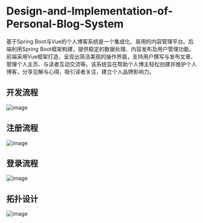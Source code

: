 # Design-and-Implementation-of-Personal-Blog-System
基于Spring Boot与Vue的个人博客系统是一个集成化、易用的内容管理平台。后端利用Spring Boot框架构建，提供稳定的数据处理、内容发布及用户管理功能。前端采用Vue框架打造，呈现出简洁美观的操作界面，支持用户撰写与发布文章、管理个人主页、与读者互动交流等。该系统旨在帮助个人博主轻松创建并维护个人博客，分享见解与心得，吸引读者关注，建立个人品牌影响力。
## 开发流程
![image](https://github.com/user-attachments/assets/c32f0fc7-f693-425f-a51f-2c18255723a0)
## 注册流程
![image](https://github.com/user-attachments/assets/8e9c2273-f5e4-437d-ba57-bec4b72b264f)
## 登录流程
![image](https://github.com/user-attachments/assets/2b344fa1-985c-4f22-bb41-aa4de7d22611)
## 拓扑设计
![image](https://github.com/user-attachments/assets/1277ee20-f087-47b4-9bae-51dc0d7f6b0b)
